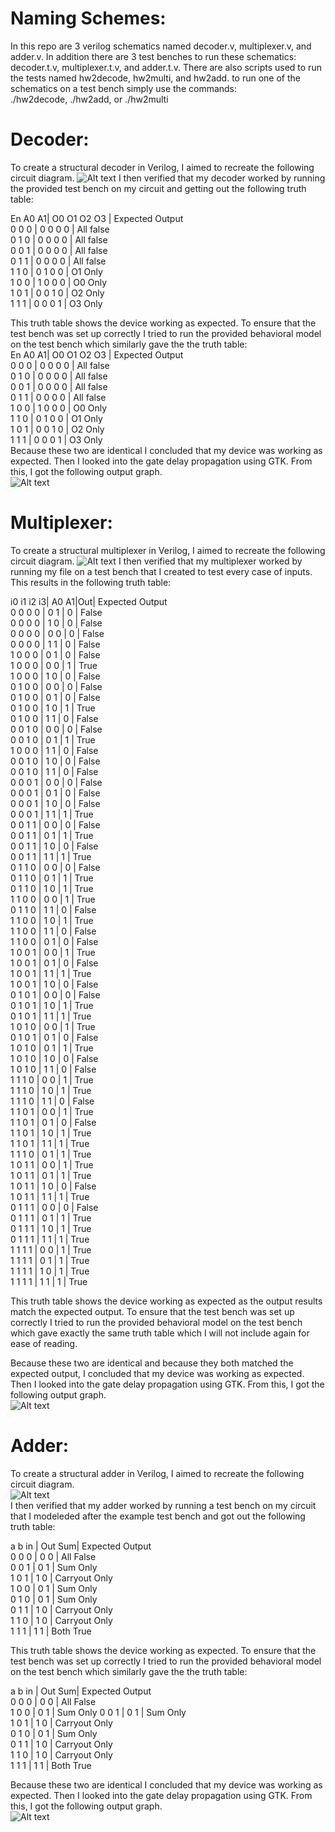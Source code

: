 # Naming Schemes:  
In this repo are 3 verilog schematics named decoder.v, multiplexer.v, and adder.v. In addition there are 3 test benches to run these schematics: decoder.t.v, multiplexer.t.v, and adder.t.v. There are also scripts used to run the tests named hw2decode, hw2multi, and hw2add. to run one of the schematics on a test bench simply use the commands:  
./hw2decode, ./hw2add, or ./hw2multi  
# Decoder:   
To create a structural decoder in Verilog, I aimed to recreate the following circuit diagram.
![Alt text](./schematics/decode_schem.png?raw=true "Decoder schematic (from All about circuits)")
I then verified that my decoder worked by running the provided test bench on my circuit and
getting out the following truth table:  

En A0 A1| O0 O1 O2 O3 | Expected Output  
0  0  0 |  0  0  0  0 | All false  
0  1  0 |  0  0  0  0 | All false  
0  0  1 |  0  0  0  0 | All false    
0  1  1 |  0  0  0  0 | All false  
1  1  0 |  0  1  0  0 | O1 Only  
1  0  0 |  1  0  0  0 | O0 Only    
1  0  1 |  0  0  1  0 | O2 Only  
1  1  1 |  0  0  0  1 | O3 Only  

This truth table shows the device working as expected. To ensure that the test
bench was set up correctly I tried to run the provided behavioral model on the
test bench which similarly gave the the truth table:  
En A0 A1| O0 O1 O2 O3 | Expected Output    
0  0  0 |  0  0  0  0 | All false  
0  1  0 |  0  0  0  0 | All false    
0  0  1 |  0  0  0  0 | All false  
0  1  1 |  0  0  0  0 | All false  
1  0  0 |  1  0  0  0 | O0 Only  
1  1  0 |  0  1  0  0 | O1 Only  
1  0  1 |  0  0  1  0 | O2 Only  
1  1  1 |  0  0  0  1 | O3 Only  
Because these two are identical I concluded that my device was working as expected.
Then I looked into the gate delay propagation using GTK. From this, I got the following
output graph.  
![Alt text](./decoderGTK.png?raw=true "Decoder Gate Delay")

# Multiplexer:
To create a structural multiplexer in Verilog, I aimed to recreate the following circuit diagram.
![Alt text](./schematics/multiplex_schem.png "Multiplexer schematic (from TutorialsPoint)")
I then verified that my multiplexer worked by running my file on a test bench that I created to test every case of inputs. This results in the following truth table:  

i0 i1 i2 i3| A0 A1|Out| Expected Output  
0  0  0  0 | 0  1 | 0 | False  
0  0  0  0 | 1  0 | 0 | False  
0  0  0  0 | 0  0 | 0 | False    
0  0  0  0 | 1  1 | 0 | False  
1  0  0  0 | 0  1 | 0 | False  
1  0  0  0 | 0  0 | 1 | True    
1  0  0  0 | 1  0 | 0 | False  
0  1  0  0 | 0  0 | 0 | False  
0  1  0  0 | 0  1 | 0 | False  
0  1  0  0 | 1  0 | 1 | True  
0  1  0  0 | 1  1 | 0 | False  
0  0  1  0 | 0  0 | 0 | False  
0  0  1  0 | 0  1 | 1 | True  
1  0  0  0 | 1  1 | 0 | False            
0  0  1  0 | 1  0 | 0 | False  
0  0  1  0 | 1  1 | 0 | False  
0  0  0  1 | 0  0 | 0 | False  
0  0  0  1 | 0  1 | 0 | False  
0  0  0  1 | 1  0 | 0 | False  
0  0  0  1 | 1  1 | 1 | True  
0  0  1  1 | 0  0 | 0 | False  
0  0  1  1 | 0  1 | 1 | True  
0  0  1  1 | 1  0 | 0 | False  
0  0  1  1 | 1  1 | 1 | True  
0  1  1  0 | 0  0 | 0 | False  
0  1  1  0 | 0  1 | 1 | True  
0  1  1  0 | 1  0 | 1 | True  
1  1  0  0 | 0  0 | 1 | True  
0  1  1  0 | 1  1 | 0 | False    
1  1  0  0 | 1  0 | 1 | True  
1  1  0  0 | 1  1 | 0 | False  
1  1  0  0 | 0  1 | 0 | False      
1  0  0  1 | 0  0 | 1 | True  
1  0  0  1 | 0  1 | 0 | False  
1  0  0  1 | 1  1 | 1 | True  
1  0  0  1 | 1  0 | 0 | False    
0  1  0  1 | 0  0 | 0 | False  
0  1  0  1 | 1  0 | 1 | True  
0  1  0  1 | 1  1 | 1 | True  
1  0  1  0 | 0  0 | 1 | True  
0  1  0  1 | 0  1 | 0 | False      
1  0  1  0 | 0  1 | 1 | True  
1  0  1  0 | 1  0 | 0 | False  
1  0  1  0 | 1  1 | 0 | False  
1  1  1  0 | 0  0 | 1 | True   
1  1  1  0 | 1  0 | 1 | True  
1  1  1  0 | 1  1 | 0 | False  
1  1  0  1 | 0  0 | 1 | True  
1  1  0  1 | 0  1 | 0 | False  
1  1  0  1 | 1  0 | 1 | True  
1  1  0  1 | 1  1 | 1 | True  
1  1  1  0 | 0  1 | 1 | True            
1  0  1  1 | 0  0 | 1 | True  
1  0  1  1 | 0  1 | 1 | True  
1  0  1  1 | 1  0 | 0 | False  
1  0  1  1 | 1  1 | 1 | True  
0  1  1  1 | 0  0 | 0 | False  
0  1  1  1 | 0  1 | 1 | True  
0  1  1  1 | 1  0 | 1 | True  
0  1  1  1 | 1  1 | 1 | True  
1  1  1  1 | 0  0 | 1 | True  
1  1  1  1 | 0  1 | 1 | True  
1  1  1  1 | 1  0 | 1 | True  
1  1  1  1 | 1  1 | 1 | True  


This truth table shows the device working as expected as the output results match the expected output. To ensure that the test bench was set up correctly I tried to run the provided behavioral model on the
test bench which gave exactly the same truth table which I will not include again for ease of reading.  

Because these two are identical and because they both matched the expected output, I concluded that my device was working as expected.  
Then I looked into the gate delay propagation using GTK. From this, I got the following
output graph.  
![Alt text](./multiGTK.png "Multiplexer Gate Delay")  

# Adder:  

To create a structural adder in Verilog, I aimed to recreate the following circuit diagram.  
![Alt text](./schematics/add_schem.png "Full Adder schematic from ResearchGate")  
I then verified that my adder worked by running a test bench on my circuit that I modeleded after the example test bench and got out the following truth table:  

a  b in | Out Sum| Expected Output  
0  0  0 |  0   0 | All False  
0  0  1 |  0   1 | Sum Only  
1  0  1 |  1   0 | Carryout Only  
1  0  0 |  0   1 | Sum Only    
0  1  0 |  0   1 | Sum Only  
0  1  1 |  1   0 | Carryout Only  
1  1  0 |  1   0 | Carryout Only  
1  1  1 |  1   1 | Both True  


This truth table shows the device working as expected. To ensure that the test
bench was set up correctly I tried to run the provided behavioral model on the
test bench which similarly gave the the truth table:  

a  b in | Out Sum| Expected Output  
0  0  0 |  0   0 | All False  
1  0  0 |  0   1 | Sum Only
0  0  1 |  0   1 | Sum Only    
1  0  1 |  1   0 | Carryout Only  
0  1  0 |  0   1 | Sum Only  
0  1  1 |  1   0 | Carryout Only  
1  1  0 |  1   0 | Carryout Only  
1  1  1 |  1   1 | Both True  

Because these two are identical I concluded that my device was working as expected.
Then I looked into the gate delay propagation using GTK. From this, I got the following
output graph.  
![Alt text](./adderGTK.png?raw=true "Adder Gate Delay")  
